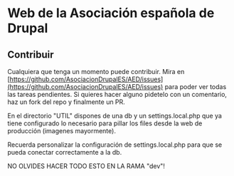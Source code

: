 # Web de la Asociación española de Drupal

## Contribuir

Cualquiera que tenga un momento puede contribuir. Mira en [https://github.com/AsociacionDrupalES/AED/issues](https://github.com/AsociacionDrupalES/AED/issues) para poder ver todas las tareas pendientes. 
Si quieres hacer alguno pidetelo con un comentario, haz un fork del repo y finalmente un PR. 

En el directorio "UTIL" dispones de una db y un settings.local.php que ya tiene configurado lo necesario para pillar los files desde la web de producción (imagenes mayormente).

Recuerda personalizar la configuración de settings.local.php para que se pueda conectar correctamente a la db.

NO OLVIDES HACER TODO ESTO EN LA RAMA "dev"!
